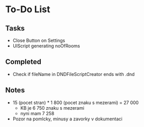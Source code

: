 # To-Do List

## Tasks

- Close Button on Settings
- UIScript generating noOfRooms

## Completed

- Check if fileName in DNDFileScriptCreator ends with .dnd

## Notes

- 15 (pocet stran) * 1 800 (pocet znaku s mezerami) = 27 000
  - KB je 6 750 znaku s mezerami
  - nyni mam 7 258
- Pozor na pomlcky, minusy a zavorky v dokumentaci 
